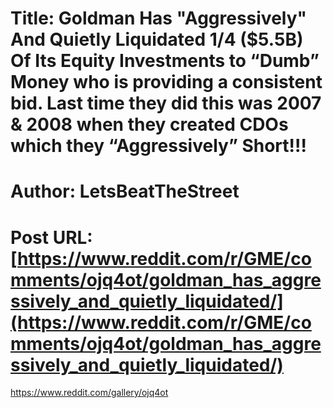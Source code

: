 # Title: Goldman Has "Aggressively" And Quietly Liquidated 1/4 ($5.5B) Of Its Equity Investments to “Dumb” Money who is providing a consistent bid. Last time they did this was 2007 & 2008 when they created CDOs which they “Aggressively” Short!!!
# Author: LetsBeatTheStreet
# Post URL: [https://www.reddit.com/r/GME/comments/ojq4ot/goldman_has_aggressively_and_quietly_liquidated/](https://www.reddit.com/r/GME/comments/ojq4ot/goldman_has_aggressively_and_quietly_liquidated/)


https://www.reddit.com/gallery/ojq4ot